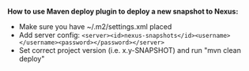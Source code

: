 **How to use Maven deploy plugin to deploy a new snapshot to Nexus:**
* Make sure you have ~/.m2/settings.xml placed
* Add server config: 
    `<server><id>nexus-snapshots</id><username></username><password></password></server>`
* Set correct project version (i.e. x.y-SNAPSHOT) and run "mvn clean deploy"


